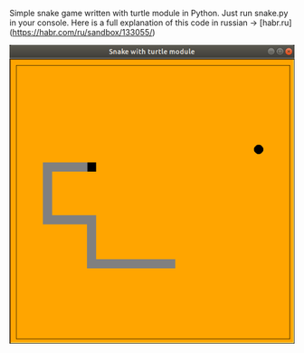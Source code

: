 Simple snake game written with turtle module in Python. Just run snake.py in your console.
Here is a full explanation of this code in russian -> [habr.ru] (https://habr.com/ru/sandbox/133055/)

![](image/snake.png)

